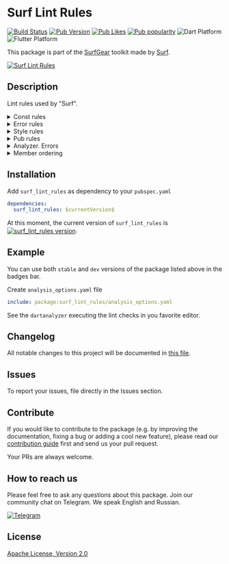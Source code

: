 # Surf Lint Rules

[![Build Status](https://shields.io/github/workflow/status/surfstudio/flutter-surf-lint-rules/Analysis?logo=github&logoColor=white)](https://github.com/surfstudio/flutter-surf-lint-rules)
[![Pub Version](https://img.shields.io/pub/v/surf_lint_rules?logo=dart&logoColor=white)](https://pub.dev/packages/surf_lint_rules)
[![Pub Likes](https://badgen.net/pub/likes/surf_lint_rules)](https://pub.dev/packages/surf_lint_rules)
[![Pub popularity](https://badgen.net/pub/popularity/surf_lint_rules)](https://pub.dev/packages/surf_lint_rules/score)
![Dart Platform](https://badgen.net/pub/dart-platform/surf_lint_rules)
![Flutter Platform](https://badgen.net/pub/flutter-platform/surf_lint_rules)

This package is part of the [SurfGear](https://github.com/surfstudio/SurfGear) toolkit made by [Surf](https://surf.ru).

[![Surf Lint Rules](https://i.ibb.co/D7ymVLp/Surf-Lint-Rules.png)](https://github.com/surfstudio/SurfGear)

## Description

Lint rules used by "Surf". 

<details><summary>Const rules</summary><br/>
    <ul>
      <li><a href="https://dart-lang.github.io/linter/lints/prefer_const_constructors.html">prefer_const_constructors</a></li>
      <li><a href="https://dart-lang.github.io/linter/lints/prefer_const_constructors_in_immutables.html">prefer_const_constructors_in_immutables</a></li>
      <li><a href="https://dart-lang.github.io/linter/lints/prefer_const_declarations.html">prefer_const_declarations</a></li>
      <li><a href="https://dart-lang.github.io/linter/lints/prefer_const_literals_to_create_immutables.html">prefer_const_literals_to_create_immutables</a></li>
      <li><a href="https://dart-lang.github.io/linter/lints/unnecessary_const.html">unnecessary_const</a></li>
      <li><a href="https://dart-lang.github.io/linter/lints/unnecessary_late.html">unnecessary_late</a></li>
    </ul>
</details>

<details><summary>Error rules</summary><br/>
    <ul>
      <li><a href="https://dart-lang.github.io/linter/lints/always_use_package_imports.html">always_use_package_imports</a></li>
      <li><a href="https://dart-lang.github.io/linter/lints/avoid_dynamic_calls.html">avoid_dynamic_calls</a></li>
      <li><a href="https://dart-lang.github.io/linter/lints/avoid_empty_else.html">avoid_empty_else</a></li>
      <li><a href="https://dart-lang.github.io/linter/lints/avoid_print.html">avoid_print</a></li>
      <li><a href="https://dart-lang.github.io/linter/lints/avoid_relative_lib_imports.html">avoid_relative_lib_imports</a></li>
      <li><a href="https://dart-lang.github.io/linter/lints/avoid_returning_null_for_future.html">avoid_returning_null_for_future</a></li>
      <li><a href="https://dart-lang.github.io/linter/lints/avoid_slow_async_io.html">avoid_slow_async_io</a></li>
      <li><a href="https://dart-lang.github.io/linter/lints/avoid_type_to_string.html">avoid_type_to_string</a></li>
      <li><a href="https://dart-lang.github.io/linter/lints/avoid_types_as_parameter_names.html">avoid_types_as_parameter_names</a></li>
      <li><a href="https://dart-lang.github.io/linter/lints/avoid_web_libraries_in_flutter.html">avoid_web_libraries_in_flutter</a></li>
      <li><a href="https://dart-lang.github.io/linter/lints/cancel_subscriptions.html">cancel_subscriptions</a></li>
      <li><a href="https://dart-lang.github.io/linter/lints/close_sinks.html">close_sinks</a></li>
      <li><a href="https://dart-lang.github.io/linter/lints/comment_references.html">comment_references</a></li>
      <li><a href="https://dart-lang.github.io/linter/lints/control_flow_in_finally.html">control_flow_in_finally</a></li>
      <li><a href="https://dart-lang.github.io/linter/lints/empty_statements.html">empty_statements</a></li>
      <li><a href="https://dart-lang.github.io/linter/lints/hash_and_equals.html">hash_and_equals</a></li>
      <li><a href="https://dart-lang.github.io/linter/lints/iterable_contains_unrelated_type.html">iterable_contains_unrelated_type</a></li>
      <li><a href="https://dart-lang.github.io/linter/lints/list_remove_unrelated_type.html">list_remove_unrelated_type</a></li>
      <li><a href="https://dart-lang.github.io/linter/lints/literal_only_boolean_expressions.html">literal_only_boolean_expressions</a></li>
      <li><a href="https://dart-lang.github.io/linter/lints/no_adjacent_strings_in_list.html">no_adjacent_strings_in_list</a></li>
      <li><a href="https://dart-lang.github.io/linter/lints/no_duplicate_case_values.html">no_duplicate_case_values</a></li>
      <li><a href="https://dart-lang.github.io/linter/lints/no_logic_in_create_state.html">no_logic_in_create_state</a></li>
      <li><a href="https://dart-lang.github.io/linter/lints/prefer_void_to_null.html">prefer_void_to_null</a></li>
      <li><a href="https://dart-lang.github.io/linter/lints/test_types_in_equals.html">test_types_in_equals</a></li>
      <li><a href="https://dart-lang.github.io/linter/lints/throw_in_finally.html">throw_in_finally</a></li>
      <li><a href="https://dart-lang.github.io/linter/lints/unnecessary_statements.html">unnecessary_statements</a></li>
      <li><a href="https://dart-lang.github.io/linter/lints/unrelated_type_equality_checks.html">unrelated_type_equality_checks</a></li>
      <li><a href="https://dart-lang.github.io/linter/lints/unsafe_html.html">unsafe_html</a></li>
      <li><a href="https://dart-lang.github.io/linter/lints/use_build_context_synchronously.html">use_build_context_synchronously</a></li>
      <li><a href="https://dart-lang.github.io/linter/lints/use_key_in_widget_constructors.html">use_key_in_widget_constructors</a></li>
      <li><a href="https://dart-lang.github.io/linter/lints/valid_regexps.html">valid_regexps</a></li>
    </ul>
</details>

<details><summary>Style rules</summary><br/>
    <ul>
      <li><a href="https://dart-lang.github.io/linter/lints/always_declare_return_types.html">always_declare_return_types</a></li>
      <li><a href="https://dart-lang.github.io/linter/lints/always_put_required_named_parameters_first.html">always_put_required_named_parameters_first</a></li>
      <li><a href="https://dart-lang.github.io/linter/lints/always_require_non_null_named_parameters.html">always_require_non_null_named_parameters</a></li>
      <li><a href="https://dart-lang.github.io/linter/lints/annotate_overrides.html">annotate_overrides</a></li>
      <li><a href="https://dart-lang.github.io/linter/lints/avoid_annotating_with_dynamic.html">avoid_annotating_with_dynamic</a></li>
      <li><a href="https://dart-lang.github.io/linter/lints/avoid_bool_literals_in_conditional_expressions.html">avoid_bool_literals_in_conditional_expressions</a></li>
      <li><a href="https://dart-lang.github.io/linter/lints/avoid_catches_without_on_clauses.html">avoid_catches_without_on_clauses</a></li>
      <li><a href="https://dart-lang.github.io/linter/lints/avoid_catching_errors.html">avoid_catching_errors</a></li>
      <li><a href="https://dart-lang.github.io/linter/lints/avoid_equals_and_hash_code_on_mutable_classes.html">avoid_equals_and_hash_code_on_mutable_classes</a></li>
      <li><a href="https://dart-lang.github.io/linter/lints/avoid_escaping_inner_quotes.html">avoid_escaping_inner_quotes</a></li>
      <li><a href="https://dart-lang.github.io/linter/lints/avoid_field_initializers_in_const_classes.html">avoid_field_initializers_in_const_classes</a></li>
      <li><a href="https://dart-lang.github.io/linter/lints/avoid_function_literals_in_foreach_calls.html">avoid_function_literals_in_foreach_calls</a></li>
      <li><a href="https://dart-lang.github.io/linter/lints/avoid_implementing_value_types.html">avoid_implementing_value_types</a></li>
      <li><a href="https://dart-lang.github.io/linter/lints/avoid_init_to_null.html">avoid_init_to_null</a></li>
      <li><a href="https://dart-lang.github.io/linter/lints/avoid_js_rounded_ints.html">avoid_js_rounded_ints</a></li>
      <li><a href="https://dart-lang.github.io/linter/lints/avoid_multiple_declarations_per_line.html">avoid_multiple_declarations_per_line</a></li>
      <li><a href="https://dart-lang.github.io/linter/lints/avoid_null_checks_in_equality_operators.html">avoid_null_checks_in_equality_operators</a></li>
      <li><a href="https://dart-lang.github.io/linter/lints/avoid_positional_boolean_parameters.html">avoid_positional_boolean_parameters</a></li>
      <li><a href="https://dart-lang.github.io/linter/lints/avoid_private_typedef_functions.html">avoid_private_typedef_functions</a></li>
      <li><a href="https://dart-lang.github.io/linter/lints/avoid_redundant_argument_values.html">avoid_redundant_argument_values</a></li>
      <li><a href="https://dart-lang.github.io/linter/lints/avoid_renaming_method_parameters.html">avoid_renaming_method_parameters</a></li>
      <li><a href="https://dart-lang.github.io/linter/lints/avoid_return_types_on_setters.html">avoid_return_types_on_setters</a></li>
      <li><a href="https://dart-lang.github.io/linter/lints/avoid_returning_null.html">avoid_returning_null</a></li>
      <li><a href="https://dart-lang.github.io/linter/lints/avoid_returning_null_for_void.html">avoid_returning_null_for_void</a></li>
      <li><a href="https://dart-lang.github.io/linter/lints/avoid_returning_this.html">avoid_returning_this</a></li>
      <li><a href="https://dart-lang.github.io/linter/lints/avoid_setters_without_getters.html">avoid_setters_without_getters</a></li>
      <li><a href="https://dart-lang.github.io/linter/lints/avoid_shadowing_type_parameters.html">avoid_shadowing_type_parameters</a></li>
      <li><a href="https://dart-lang.github.io/linter/lints/avoid_single_cascade_in_expression_statements.html">avoid_single_cascade_in_expression_statements</a></li>
      <li><a href="https://dart-lang.github.io/linter/lints/avoid_types_on_closure_parameters.html">avoid_types_on_closure_parameters</a></li>
      <li><a href="https://dart-lang.github.io/linter/lints/avoid_unnecessary_containers.html">avoid_unnecessary_containers</a></li>
      <li><a href="https://dart-lang.github.io/linter/lints/avoid_unused_constructor_parameters.html">avoid_unused_constructor_parameters</a></li>
      <li><a href="https://dart-lang.github.io/linter/lints/avoid_void_async.html">avoid_void_async</a></li>
      <li><a href="https://dart-lang.github.io/linter/lints/await_only_futures.html">await_only_futures</a></li>
      <li><a href="https://dart-lang.github.io/linter/lints/camel_case_extensions.html">camel_case_extensions</a></li>
      <li><a href="https://dart-lang.github.io/linter/lints/camel_case_types.html">camel_case_types</a></li>
      <li><a href="https://dart-lang.github.io/linter/lints/cascade_invocations.html">cascade_invocations</a></li>
      <li><a href="https://dart-lang.github.io/linter/lints/constant_identifier_names.html">constant_identifier_names</a></li>
      <li><a href="https://dart-lang.github.io/linter/lints/curly_braces_in_flow_control_structures.html">curly_braces_in_flow_control_structures</a></li>
      <li><a href="https://dart-lang.github.io/linter/lints/deprecated_consistency.html">deprecated_consistency</a></li>
      <li><a href="https://dart-lang.github.io/linter/lints/directives_ordering.html">directives_ordering</a></li>
      <li><a href="https://dart-lang.github.io/linter/lints/do_not_use_environment.html">do_not_use_environment</a></li>
      <li><a href="https://dart-lang.github.io/linter/lints/empty_catches.html">empty_catches</a></li>
      <li><a href="https://dart-lang.github.io/linter/lints/empty_constructor_bodies.html">empty_constructor_bodies</a></li>
      <li><a href="https://dart-lang.github.io/linter/lints/exhaustive_cases.html">exhaustive_cases</a></li>
      <li><a href="https://dart-lang.github.io/linter/lints/file_names.html">file_names</a></li>
      <li><a href="https://dart-lang.github.io/linter/lints/implementation_imports.html">implementation_imports</a></li>
      <li><a href="https://dart-lang.github.io/linter/lints/leading_newlines_in_multiline_strings.html">leading_newlines_in_multiline_strings</a></li>
      <li><a href="https://dart-lang.github.io/linter/lints/library_names.html">library_names</a></li>
      <li><a href="https://dart-lang.github.io/linter/lints/library_prefixes.html">library_prefixes</a></li>
      <li><a href="https://dart-lang.github.io/linter/lints/missing_whitespace_between_adjacent_strings.html">missing_whitespace_between_adjacent_strings</a></li>
      <li><a href="https://dart-lang.github.io/linter/lints/no_runtimeType_toString.html">no_runtimeType_toString</a></li>
      <li><a href="https://dart-lang.github.io/linter/lints/non_constant_identifier_names.html">non_constant_identifier_names</a></li>
      <li><a href="https://dart-lang.github.io/linter/lints/null_closures.html">null_closures</a></li>
      <li><a href="https://dart-lang.github.io/linter/lints/omit_local_variable_types.html">omit_local_variable_types</a></li>
      <li><a href="https://dart-lang.github.io/linter/lints/one_member_abstracts.html">one_member_abstracts</a></li>
      <li><a href="https://dart-lang.github.io/linter/lints/only_throw_errors.html">only_throw_errors</a></li>
      <li><a href="https://dart-lang.github.io/linter/lints/overridden_fields.html">overridden_fields</a></li>
      <li><a href="https://dart-lang.github.io/linter/lints/package_api_docs.html">package_api_docs</a></li>
      <li><a href="https://dart-lang.github.io/linter/lints/parameter_assignments.html">parameter_assignments</a></li>
      <li><a href="https://dart-lang.github.io/linter/lints/prefer_adjacent_string_concatenation.html">prefer_adjacent_string_concatenation</a></li>
      <li><a href="https://dart-lang.github.io/linter/lints/prefer_asserts_in_initializer_lists.html">prefer_asserts_in_initializer_lists</a></li>
      <li><a href="https://dart-lang.github.io/linter/lints/prefer_collection_literals.html">prefer_collection_literals</a></li>
      <li><a href="https://dart-lang.github.io/linter/lints/prefer_conditional_assignment.html">prefer_conditional_assignment</a></li>
      <li><a href="https://dart-lang.github.io/linter/lints/prefer_constructors_over_static_methods.html">prefer_constructors_over_static_methods</a></li>
      <li><a href="https://dart-lang.github.io/linter/lints/prefer_contains.html">prefer_contains</a></li>
      <li><a href="https://dart-lang.github.io/linter/lints/prefer_equal_for_default_values.html">prefer_equal_for_default_values</a></li>
      <li><a href="https://dart-lang.github.io/linter/lints/prefer_final_fields.html">prefer_final_fields</a></li>
      <li><a href="https://dart-lang.github.io/linter/lints/prefer_final_in_for_each.html">prefer_final_in_for_each</a></li>
      <li><a href="https://dart-lang.github.io/linter/lints/prefer_final_locals.html">prefer_final_locals</a></li>
      <li><a href="https://dart-lang.github.io/linter/lints/prefer_for_elements_to_map_fromIterable.html">prefer_for_elements_to_map_fromIterable</a></li>
      <li><a href="https://dart-lang.github.io/linter/lints/prefer_function_declarations_over_variables.html">prefer_function_declarations_over_variables</a></li>
      <li><a href="https://dart-lang.github.io/linter/lints/prefer_generic_function_type_aliases.html">prefer_generic_function_type_aliases</a></li>
      <li><a href="https://dart-lang.github.io/linter/lints/prefer_if_elements_to_conditional_expressions.html">prefer_if_elements_to_conditional_expressions</a></li>
      <li><a href="https://dart-lang.github.io/linter/lints/prefer_if_null_operators.html">prefer_if_null_operators</a></li>
      <li><a href="https://dart-lang.github.io/linter/lints/prefer_initializing_formals.html">prefer_initializing_formals</a></li>
      <li><a href="https://dart-lang.github.io/linter/lints/prefer_inlined_adds.html">prefer_inlined_adds</a></li>
      <li><a href="https://dart-lang.github.io/linter/lints/prefer_interpolation_to_compose_strings.html">prefer_interpolation_to_compose_strings</a></li>
      <li><a href="https://dart-lang.github.io/linter/lints/prefer_is_empty.html">prefer_is_empty</a></li>
      <li><a href="https://dart-lang.github.io/linter/lints/prefer_is_not_empty.html">prefer_is_not_empty</a></li>
      <li><a href="https://dart-lang.github.io/linter/lints/prefer_is_not_operator.html">prefer_is_not_operator</a></li>
      <li><a href="https://dart-lang.github.io/linter/lints/prefer_iterable_whereType.html">prefer_iterable_whereType</a></li>
      <li><a href="https://dart-lang.github.io/linter/lints/prefer_mixin.html">prefer_mixin</a></li>
      <li><a href="https://dart-lang.github.io/linter/lints/prefer_null_aware_operators.html">prefer_null_aware_operators</a></li>
      <li><a href="https://dart-lang.github.io/linter/lints/prefer_single_quotes.html">prefer_single_quotes</a></li>
      <li><a href="https://dart-lang.github.io/linter/lints/prefer_spread_collections.html">prefer_spread_collections</a></li>
      <li><a href="https://dart-lang.github.io/linter/lints/prefer_typing_uninitialized_variables.html">prefer_typing_uninitialized_variables</a></li>
      <li><a href="https://dart-lang.github.io/linter/lints/provide_deprecation_message.html">provide_deprecation_message</a></li>
      <li><a href="https://dart-lang.github.io/linter/lints/public_member_api_docs.html">public_member_api_docs</a> (set to false)</li>
      <li><a href="https://dart-lang.github.io/linter/lints/recursive_getters.html">recursive_getters</a></li>
      <li><a href="https://dart-lang.github.io/linter/lints/sized_box_for_whitespace.html">sized_box_for_whitespace</a></li>
      <li><a href="https://dart-lang.github.io/linter/lints/slash_for_doc_comments.html">slash_for_doc_comments</a></li>
      <li><a href="https://dart-lang.github.io/linter/lints/sort_child_properties_last.html">sort_child_properties_last</a> (set to false)</li>
      <li><a href="https://dart-lang.github.io/linter/lints/sort_constructors_first.html">sort_constructors_first</a> (set to false)</li>
      <li><a href="https://dart-lang.github.io/linter/lints/sort_unnamed_constructors_first.html">sort_unnamed_constructors_first</a> (set to false)</li>
      <li><a href="https://dart-lang.github.io/linter/lints/type_annotate_public_apis.html">type_annotate_public_apis</a></li>
      <li><a href="https://dart-lang.github.io/linter/lints/type_init_formals.html">type_init_formals</a></li>
      <li><a href="https://dart-lang.github.io/linter/lints/unawaited_futures.html">unawaited_futures</a></li>
      <li><a href="https://dart-lang.github.io/linter/lints/unnecessary_await_in_return.html">unnecessary_await_in_return</a></li>
      <li><a href="https://dart-lang.github.io/linter/lints/unnecessary_brace_in_string_interps.html">unnecessary_brace_in_string_interps</a></li>
      <li><a href="https://dart-lang.github.io/linter/lints/unnecessary_getters_setters.html">unnecessary_getters_setters</a></li>
      <li><a href="https://dart-lang.github.io/linter/lints/unnecessary_lambdas.html">unnecessary_lambdas</a></li>
      <li><a href="https://dart-lang.github.io/linter/lints/unnecessary_new.html">unnecessary_new</a></li>
      <li><a href="https://dart-lang.github.io/linter/lints/unnecessary_null_aware_assignments.html">unnecessary_null_aware_assignments</a></li>
      <li><a href="https://dart-lang.github.io/linter/lints/unnecessary_null_checks.html">unnecessary_null_checks</a></li>
      <li><a href="https://dart-lang.github.io/linter/lints/unnecessary_null_in_if_null_operators.html">unnecessary_null_in_if_null_operators</a></li>
      <li><a href="https://dart-lang.github.io/linter/lints/unnecessary_nullable_for_final_variable_declarations.html">unnecessary_nullable_for_final_variable_declarations</a></li>
      <li><a href="https://dart-lang.github.io/linter/lints/unnecessary_overrides.html">unnecessary_overrides</a></li>
      <li><a href="https://dart-lang.github.io/linter/lints/unnecessary_parenthesis.html">unnecessary_parenthesis</a></li>
      <li><a href="https://dart-lang.github.io/linter/lints/unnecessary_raw_strings.html">unnecessary_raw_strings</a></li>
      <li><a href="https://dart-lang.github.io/linter/lints/unnecessary_string_escapes.html">unnecessary_string_escapes</a></li>
      <li><a href="https://dart-lang.github.io/linter/lints/unnecessary_string_interpolations.html">unnecessary_string_interpolations</a></li>
      <li><a href="https://dart-lang.github.io/linter/lints/unnecessary_this.html">unnecessary_this</a></li>
      <li><a href="https://dart-lang.github.io/linter/lints/use_full_hex_values_for_flutter_colors.html">use_full_hex_values_for_flutter_colors</a></li>
      <li><a href="https://dart-lang.github.io/linter/lints/use_function_type_syntax_for_parameters.html">use_function_type_syntax_for_parameters</a></li>
      <li><a href="https://dart-lang.github.io/linter/lints/use_if_null_to_convert_nulls_to_bools.html">use_if_null_to_convert_nulls_to_bools</a></li>
      <li><a href="https://dart-lang.github.io/linter/lints/use_is_even_rather_than_modulo.html">use_is_even_rather_than_modulo</a></li>
      <li><a href="https://dart-lang.github.io/linter/lints/use_late_for_private_fields_and_variables.html">use_late_for_private_fields_and_variables</a></li>
      <li><a href="https://dart-lang.github.io/linter/lints/use_named_constants.html">use_named_constants</a></li>
      <li><a href="https://dart-lang.github.io/linter/lints/use_raw_strings.html">use_raw_strings</a></li>
      <li><a href="https://dart-lang.github.io/linter/lints/use_rethrow_when_possible.html">use_rethrow_when_possible</a></li>
      <li><a href="https://dart-lang.github.io/linter/lints/use_setters_to_change_properties.html">use_setters_to_change_properties</a></li>
      <li><a href="https://dart-lang.github.io/linter/lints/use_string_buffers.html">use_string_buffers</a></li>
      <li><a href="https://dart-lang.github.io/linter/lints/use_to_and_as_if_applicable.html">use_to_and_as_if_applicable</a></li>
      <li><a href="https://dart-lang.github.io/linter/lints/void_checks.html">void_checks</a></li>
      <li><a href="https://dart-lang.github.io/linter/lints/lines_longer_than_80_chars.html">lines_longer_than_80_chars</a> (set to false)</li>
      <li><a href="https://dart-lang.github.io/linter/lints/flutter_style_todos.html">flutter_style_todos</a></li>
      <li><a href="https://dart-lang.github.io/linter/lints/conditional_uri_does_not_exist.html">conditional_uri_does_not_exist</a></li>
      <li><a href="https://dart-lang.github.io/linter/lints/no_leading_underscores_for_library_prefixes.html">no_leading_underscores_for_library_prefixes</a></li>
      <li><a href="https://dart-lang.github.io/linter/lints/no_leading_underscores_for_local_identifiers.html">no_leading_underscores_for_local_identifiers</a></li>
      <li><a href="https://dart-lang.github.io/linter/lints/secure_pubspec_urls.html">secure_pubspec_urls</a></li>
      <li><a href="https://dart-lang.github.io/linter/lints/sized_box_shrink_expand.html">sized_box_shrink_expand</a></li>
      <li><a href="https://dart-lang.github.io/linter/lints/use_decorated_box.html">use_decorated_box</a></li>
      <li><a href="https://dart-lang.github.io/linter/lints/use_colored_box.html">use_colored_box</a></li>
      </ul>
</details>

<details><summary>Pub rules</summary><br/>
    <ul>
      <li><a href="https://dart-lang.github.io/linter/lints/package_names.html">package_names</a></li>
      <li><a href="https://dart-lang.github.io/linter/lints/sort_pub_dependencies.html">sort_pub_dependencies</a></li>
    </ul>
</details>

<details><summary>Analyzer. Errors</summary><br/>
    <ul>
      <li><a href="https://dart-lang.github.io/linter/lints/always_use_package_imports.html">always_use_package_imports</a></li>
      <li><a href="https://dart-lang.github.io/linter/lints/avoid_dynamic_calls.html">avoid_dynamic_calls</a></li>
      <li><a href="https://dart-lang.github.io/linter/lints/avoid_empty_else.html">avoid_empty_else</a></li>
      <li><a href="https://dart-lang.github.io/linter/lints/avoid_print.html">avoid_print</a></li>
      <li><a href="https://dart-lang.github.io/linter/lints/avoid_relative_lib_imports.html">avoid_relative_lib_imports</a></li>
      <li><a href="https://dart-lang.github.io/linter/lints/avoid_returning_null_for_future.html">avoid_returning_null_for_future</a></li>
      <li><a href="https://dart-lang.github.io/linter/lints/avoid_slow_async_io.html">avoid_slow_async_io</a></li>
      <li><a href="https://dart-lang.github.io/linter/lints/avoid_type_to_string.html">avoid_type_to_string</a></li>
      <li><a href="https://dart-lang.github.io/linter/lints/avoid_types_as_parameter_names.html">avoid_types_as_parameter_names</a></li>
      <li><a href="https://dart-lang.github.io/linter/lints/avoid_web_libraries_in_flutter.html">avoid_web_libraries_in_flutter</a></li>
      <li><a href="https://dart-lang.github.io/linter/lints/cancel_subscriptions.html">cancel_subscriptions</a></li>
      <li><a href="https://dart-lang.github.io/linter/lints/close_sinks.html">close_sinks</a></li>
      <li><a href="https://dart-lang.github.io/linter/lints/comment_references.html">comment_references</a></li>
      <li><a href="https://dart-lang.github.io/linter/lints/control_flow_in_finally.html">control_flow_in_finally</a></li>
      <li><a href="https://dart-lang.github.io/linter/lints/empty_statements.html">empty_statements</a></li>
      <li><a href="https://dart-lang.github.io/linter/lints/hash_and_equals.html">hash_and_equals</a></li>
      <li><a href="https://dart-lang.github.io/linter/lints/iterable_contains_unrelated_type.html">iterable_contains_unrelated_type</a></li>
      <li><a href="https://dart-lang.github.io/linter/lints/list_remove_unrelated_type.html">list_remove_unrelated_type</a></li>
      <li><a href="https://dart-lang.github.io/linter/lints/literal_only_boolean_expressions.html">literal_only_boolean_expressions</a></li>
      <li><a href="https://dart-lang.github.io/linter/lints/no_adjacent_strings_in_list.html">no_adjacent_strings_in_list</a></li>
      <li><a href="https://dart-lang.github.io/linter/lints/no_duplicate_case_values.html">no_duplicate_case_values</a></li>
      <li><a href="https://dart-lang.github.io/linter/lints/no_logic_in_create_state.html">no_logic_in_create_state</a></li>
      <li><a href="https://dart-lang.github.io/linter/lints/prefer_void_to_null.html">prefer_void_to_null</a></li>
      <li><a href="https://dart-lang.github.io/linter/lints/test_types_in_equals.html">test_types_in_equals</a></li>
      <li><a href="https://dart-lang.github.io/linter/lints/throw_in_finally.html">throw_in_finally</a></li>
      <li><a href="https://dart-lang.github.io/linter/lints/unnecessary_statements.html">unnecessary_statements</a></li>
      <li><a href="https://dart-lang.github.io/linter/lints/unrelated_type_equality_checks.html">unrelated_type_equality_checks</a></li>
      <li><a href="https://dart-lang.github.io/linter/lints/unsafe_html.html">unsafe_html</a></li>
      <li><a href="https://dart-lang.github.io/linter/lints/use_build_context_synchronously.html">use_build_context_synchronously</a></li>
      <li><a href="https://dart-lang.github.io/linter/lints/use_key_in_widget_constructors.html">use_key_in_widget_constructors</a></li>
      <li><a href="https://dart-lang.github.io/linter/lints/valid_regexps.html">valid_regexps</a></li>
    </ul>
</details>

<details><summary>Member ordering</summary><br/>
    <ul>
      <li> public-static-const-fields </li>
      <li> private-static-const-fields </li>
      <li> public-static-final-fields </li>
      <li> private-static-final-fields </li>
      <li> public-static-fields </li>
      <li> private-static-fields </li>
      <li> public-final-fields </li>
      <li> private-final-fields </li>
      <li> public-fields </li>
      <li> public-getters-setters </li>
      <li> private-fields </li>
      <li> private-getters-setters </li>
      <li> constructors </li>
      <li> named-constructors </li>
      <li> factory-constructors </li>
      <li> overridden-methods </li>
      <li> public-static-methods </li>
      <li> public-methods </li>
      <li> protected-methods </li>
      <li> private-static-methods </li>
      <li> private-methods </li>
    </ul>
</details>


## Installation

Add `surf_lint_rules` as dependency to your `pubspec.yaml`

```yaml
dependencies:
  surf_lint_rules: $currentVersion$
```

<p>At this moment, the current version of <code>surf_lint_rules</code> is <a href="https://pub.dev/packages/surf_lint_rules"><img style="vertical-align:middle;" src="https://img.shields.io/pub/v/surf_lint_rules.svg" alt="surf_lint_rules version"></a>.</p>

## Example

You can use both `stable` and `dev` versions of the package listed above in the badges bar.

Create `analysis_options.yaml` file

```yaml
include: package:surf_lint_rules/analysis_options.yaml
```

See the `dartanalyzer` executing the lint checks in you favorite editor.

## Changelog

All notable changes to this project will be documented in [this file](./CHANGELOG.md).

## Issues

To report your issues, file directly in the Issues section.

## Contribute

If you would like to contribute to the package (e.g. by improving the documentation, fixing a bug or adding a cool new feature), please read our [contribution guide](./CONTRIBUTING.md) first and send us your pull request.

Your PRs are always welcome.

## How to reach us

Please feel free to ask any questions about this package. Join our community chat on Telegram. We speak English and Russian.

[![Telegram](https://img.shields.io/badge/chat-on%20Telegram-blue.svg)](https://t.me/SurfGear)

## License

[Apache License, Version 2.0](https://www.apache.org/licenses/LICENSE-2.0)
